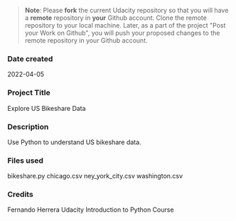 >**Note**: Please **fork** the current Udacity repository so that you will have a **remote** repository in **your** Github account. Clone the remote repository to your local machine. Later, as a part of the project "Post your Work on Github", you will push your proposed changes to the remote repository in your Github account.

### Date created
2022-04-05

### Project Title
Explore US Bikeshare Data

### Description
Use Python to understand US bikeshare data.

### Files used
bikeshare.py
chicago.csv
ney_york_city.csv
washington.csv

### Credits
Fernando Herrera
Udacity Introduction to Python Course
